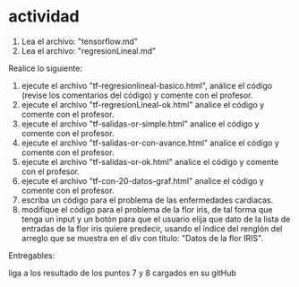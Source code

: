 # actividad

1. Lea el archivo: "tensorflow.md"
2. Lea el archivo: "regresionLineal.md"

Realice lo siguiente:

1. ejecute el archivo "tf-regresionlineal-basico.html", análice el código (revise los comentarios del código) y comente con el profesor.
2. ejecute el archivo "tf-regresionLineal-ok.html" analice el código y comente con el profesor.
3. ejecute el archivo "tf-salidas-or-simple.html" analice el código y comente con el profesor.
4. ejecute el archivo "tf-salidas-or-con-avance.html" analice el código y comente con el profesor.
5. ejecute el archivo "tf-salidas-or-ok.html" analice el código y comente con el profesor.
6. ejecute el archivo "tf-con-20-datos-graf.html" analice el código y comente con el profesor.
7. escriba un código para el problema de las enfermedades cardiacas.
8. modifique el código para el problema de la flor iris, de tal forma que tenga un input y un botón para que el usuario elija que dato de la lista de entradas de la flor iris quiere predecir, usando el índice del renglón del arreglo que se muestra en el div con titulo: "Datos de la flor IRIS".

Entregables:

liga a los resultado de los puntos 7 y 8 cargados en su gitHub